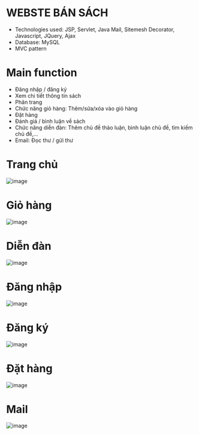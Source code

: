 # WEBSTE BÁN SÁCH
- Technologies used: JSP, Servlet, Java Mail, Sitemesh Decorator, Javascript, JQuery, Ajax
- Database: MySQL
- MVC pattern
# Main function
- Đăng nhập / đăng ký
- Xem chi tiết thông tin sách
- Phân trang
- Chức năng giỏ hàng: Thêm/sửa/xóa vào giỏ hàng
- Đặt hàng
- Đánh giá / bình luận về sách
- Chức năng diễn đàn: Thêm chủ đề thảo luận, bình luận chủ đề, tìm kiếm chủ đề,...
- Email: Đọc thư / gửi thư
# Trang chủ
![image](https://user-images.githubusercontent.com/82626385/187065602-5152af39-344e-4a76-9e64-4e63eada8f33.png)
# Giỏ hàng
![image](https://user-images.githubusercontent.com/82626385/187065708-b5f574be-0341-44f8-a576-d8b097f7bb5d.png)
# Diễn đàn
![image](https://user-images.githubusercontent.com/82626385/187065754-97084a9d-4f27-4698-b532-30b6a8725414.png)
# Đăng nhập
![image](https://user-images.githubusercontent.com/82626385/187065788-de4057b8-1150-4a9b-ad42-3c7dc37a3d26.png)
# Đăng ký
![image](https://user-images.githubusercontent.com/82626385/187065796-a2dabefd-d6ea-4d64-bc8b-6d7c2cd9fd7f.png)
# Đặt hàng
![image](https://user-images.githubusercontent.com/82626385/187065811-6fc3cf67-d65a-4846-bc5c-b02393111a58.png)
# Mail
![image](https://user-images.githubusercontent.com/82626385/187065772-0b8b2bff-8f1f-4ea3-9157-e4af92fded32.png)
